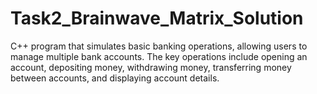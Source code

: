 # Task2_Brainwave_Matrix_Solution
C++ program that simulates basic banking operations, allowing users to manage multiple bank accounts. The key operations include opening an account, depositing money, withdrawing money, transferring money between accounts, and displaying account details.
